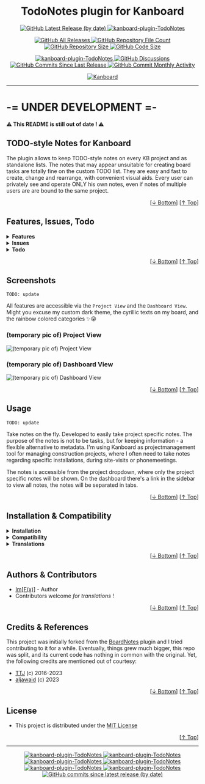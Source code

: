 <h1 name="user-content-readme-top" align="center">TodoNotes plugin for Kanboard</h1>

<p align="center">
    <a href="https://github.com/imfx77/kanboard-plugin-TodoNotes/releases">
        <img src="https://img.shields.io/github/v/release/imfx77/kanboard-plugin-TodoNotes?style=for-the-badge&color=brightgreen" alt="GitHub Latest Release (by date)" title="GitHub Latest Release (by date)">
    </a>
    <a href="https://github.com/imfx77/kanboard-plugin-TodoNotes/blob/master/LICENSE" title="Read License">
        <img src="https://img.shields.io/github/license/imfx77/kanboard-plugin-TodoNotes?style=for-the-badge" alt="kanboard-plugin-TodoNotes">
    </a>
</p>
<p align="center">
    <a href="https://github.com/imfx77/kanboard-plugin-TodoNotes/releases">
        <img src="https://img.shields.io/github/downloads/imfx77/kanboard-plugin-TodoNotes/total?style=for-the-badge&color=orange" alt="GitHub All Releases" title="GitHub All Downloads">
    </a>
    <a href="https://github.com/imfx77/kanboard-plugin-TodoNotes/releases">
        <img src="https://img.shields.io/github/directory-file-count/imfx77/kanboard-plugin-TodoNotes?style=for-the-badge&color=orange" alt="GitHub Repository File Count" title="GitHub Repository File Count">
    </a>
    <a href="https://github.com/imfx77/kanboard-plugin-TodoNotes/releases">
        <img src="https://img.shields.io/github/repo-size/imfx77/kanboard-plugin-TodoNotes?style=for-the-badge&color=orange" alt="GitHub Repository Size" title="GitHub Repository Size">
    </a>
    <a href="https://github.com/imfx77/kanboard-plugin-TodoNotes/releases">
        <img src="https://img.shields.io/github/languages/code-size/imfx77/kanboard-plugin-TodoNotes?style=for-the-badge&color=orange" alt="GitHub Code Size" title="GitHub Code Size">
    </a>
</p>
<p align="center">
    <a href="https://github.com/imfx77/kanboard-plugin-TodoNotes/stargazers" title="View Stargazers">
        <img src="https://img.shields.io/github/stars/imfx77/kanboard-plugin-TodoNotes?logo=github&style=for-the-badge" alt="kanboard-plugin-TodoNotes">
    </a>
    <a href="https://github.com/imfx77/kanboard-plugin-TodoNotes/discussions">
        <img src="https://img.shields.io/github/discussions/imfx77/kanboard-plugin-TodoNotes?style=for-the-badge&color=blue" alt="GitHub Discussions" title="Read Discussions">
    </a>
    <a href="https://github.com/imfx77/kanboard-plugin-TodoNotes/compare">
        <img src="https://img.shields.io/github/commits-since/imfx77/kanboard-plugin-TodoNotes/latest?include_prereleases&style=for-the-badge&color=blue" alt="GitHub Commits Since Last Release" title="GitHub Commits Since Last Release">
    </a>
    <a href="https://github.com/imfx77/kanboard-plugin-TodoNotes/compare">
        <img src="https://img.shields.io/github/commit-activity/m/imfx77/kanboard-plugin-TodoNotes?style=for-the-badge&color=blue" alt="GitHub Commit Monthly Activity" title="GitHub Commit Monthly Activity">
    </a>
</p>
<p align="center">
    <a href="https://github.com/kanboard/kanboard" title="Kanboard - Kanban Project Management Software">
        <img src="https://img.shields.io/badge/Plugin%20for-kanboard-D40000?style=for-the-badge&labelColor=000000" alt="Kanboard">
    </a>
</p>

---

# -= UNDER DEVELOPMENT =-

**⚠ This README is still out of date ! ⚠**

## TODO-style Notes for Kanboard

The plugin allows to keep TODO-style notes on every KB project and as standalone lists.
The notes that may appear unsuitable for creating board tasks are totally fine on the custom TODO list.
They are easy and fast to create, change and rearrange, with convenient visual aids.
Every user can privately see and operate ONLY his own notes, even if notes of multiple users are are bound to the same project.

<p align="right">[<a href="#user-content-readme-bottom">&#8595; Bottom</a>] [<a href="#user-content-readme-top">&#8593; Top</a>]</p>

## Features, Issues, Todo

<details>
    <summary><strong>Features</strong></summary>

```TODO: update```

**Old Take**

- Take notes quickly. Write the note title and press ENTER to save.
- Press TAB in the new note title to show the detailed menu
- Add detailed description to new notes
- Add a category to notes. The category is the same as the projects categories. (Please see the section for bugs)
- Get pie analytic on open and done notes
- Delete all done notes
- One-click for editing notes status (open/in progress/done)
- Edit note title. Click on title, edit and press ENTER
- Press the show more button on a note to see the note details
- Edit an existing notes description. Click on the description, type, press TAB to save
- Change category on existing notes. If you want to remove the category, just choose option 2 (the blank)
- Free sorting. Move the notes around. The sorting is saved.
- Export note to task. (Please see the secton for bugs)
- Generate report for printing notes.
- Filter report on category

**New Take**

- There are custom lists available only to you, and project lists which are automatically defined by the projects you have access to. Even though, notes on a project list are per user - i.e. your notes are visible and manageable only to and by you.
- Editing of the same lists is possible from multiple devices (and users if they have access to the same project), and the lists auto update on 15sec interval. If there are clashes between local and remote changes, the locals are discarded.
- Stat counts are available for every list. those also auto update upon clicking the items as open/in progress/done. Remote change of notes status get updated every 15secs.
- Main list toolbar and each note personal toolbar provide numerous actions, including transfer of notes btw lists and creating a KB board task from note, sorting and colorizing as visuals.
- Useful keyboard shortcuts (for desktop) to create and edit notes fast and easy. Click note checkbox to change its status.  DblClick note to show/hide details. Reordering of notes using drag.
- Finally, all the above functionalities and visualizations are swiftly adapted to work on mobile devices, considering smaller screen and touch input.

</details>
<details>
    <summary><strong>Issues</strong></summary>

```TODO: update```

- Focus on description textarea when pressing TAB on new notes title is not working
- Category is saved as text in database and does not have foreing key to the projects real category table
- Category not updating in title after manually changing the category
- Analytic chart on categories not developed
- Margin bottom not added
- The only folder in the `Template` folder is `todonotes`, and not specified out on `dashboard` etc.
- There is no description of shortcuts (ENTER and TAB key)
- Delete directly on trash button on single note - to fast?
- If note has empty title, it's not possible to change it afterwards
- Analytic is breaking when viewing all projects (js not reloading correctly)
- Exporting note to task: Swimlanes not working. Category not working.
- Div modal for "Delete all done" and "Analytic" is repeated on every reload
- Should disabled projects show on all todonotes page?
- Functions in controller (TodoNotesController) missing variables in () - needed?
- Markups as Kanboard

</details>
<details>
    <summary><strong>Todo</strong></summary>

```TODO: update```

- Implement fault procedures (verify it is number, etc.)
- Adding possibility to attach image from mobile
- Finish exporting notes to task in specific swimlane and with category
- Update styling for a more simplicity view
- Better overview of multiple projects with tabs

</details>

<p align="right">[<a href="#user-content-readme-bottom">&#8595; Bottom</a>] [<a href="#user-content-readme-top">&#8593; Top</a>]</p>

## Screenshots

```TODO: update```

All features are accessible via the `Project View` and the `Dashboard View`.  
Might you excuse my custom dark theme, the cyrillic texts on my board, and the rainbow colored categories ✨😝

### (temporary pic of) Project View

![(temporary pic of) Project View](Screenshots/tempProjectView.png)

### (temporary pic of) Dashboard View

![(temporary pic of) Dashboard View](Screenshots/tempDashboardView.png)

<p align="right">[<a href="#user-content-readme-bottom">&#8595; Bottom</a>] [<a href="#user-content-readme-top">&#8593; Top</a>]</p>

## Usage

```TODO: update```

Take notes on the fly. Developed to easily take project specific notes. The purpose of the notes is not to be tasks, but for keeping information - a flexible alternative to metadata.
I'm using Kanboard as projectmanagement tool for managing construction projects, where I often need to take notes regarding specific installations, during site-visits or phonemeetings.

The notes is accessible from the project dropdown, where only the project specific notes will be shown. On the dashboard there's a link in the sidebar to view all notes, the notes will be separated in tabs.

<p align="right">[<a href="#user-content-readme-bottom">&#8595; Bottom</a>] [<a href="#user-content-readme-top">&#8593; Top</a>]</p>

## Installation & Compatibility

<details>
    <summary><strong>Installation</strong></summary>

- Install via the **Kanboard Plugin Directory** or see [INSTALL.md](INSTALL.md)
- Read the full [**Changelog**](changelog.md "See changes") to see the latest updates

</details>
<details>
    <summary><strong>Compatibility</strong></summary>

- Requires [Kanboard](https://github.com/kanboard/kanboard "Kanboard - Kanban Project Management Software") ≥`1.2.33`
- **Other Plugins & Action Plugins**
  - _No known issues_
- **Core Files & Templates**
  - `0` Template override
  - _No database changes_

</details>
<details>
    <summary><strong>Translations</strong></summary>

- _Translation for `en_US` is the default_, currently there are no other translation packs.

</details>

<p align="right">[<a href="#user-content-readme-bottom">&#8595; Bottom</a>] [<a href="#user-content-readme-top">&#8593; Top</a>]</p>

## Authors & Contributors

- [Im[F(x)]](https://github.com/imfx77) - Author
- Contributors welcome _for translations_ !

<p align="right">[<a href="#user-content-readme-bottom">&#8595; Bottom</a>] [<a href="#user-content-readme-top">&#8593; Top</a>]</p>

## Credits & References

This project was initially forked from the [BoardNotes](https://github.com/aljawaid/BoardNotes) plugin and I tried contributing to it for a while.
Eventually, things grew much bigger, this repo was split, and its current code has nothing in common with the original.
Yet, the following credits are mentioned out of courtesy:
- [TTJ](https://github.com/ThomasTJdev) (c) 2016-2023
- [aljawaid](https://github.com/aljawaid) (c) 2023

<p align="right">[<a href="#user-content-readme-bottom">&#8595; Bottom</a>] [<a href="#user-content-readme-top">&#8593; Top</a>]</p>

## License

- This project is distributed under the [MIT License](LICENSE "Read The MIT license")

<p align="right">[<a href="#user-content-readme-top">&#8593; Top</a>]</p>

---

<p align="center">
    <a href="https://github.com/imfx77/kanboard-plugin-TodoNotes/stargazers" title="View Stargazers">
        <img src="https://img.shields.io/github/stars/imfx77/kanboard-plugin-TodoNotes?logo=github&style=flat-square" alt="kanboard-plugin-TodoNotes">
    </a>
    <a href="https://github.com/imfx77/kanboard-plugin-TodoNotes/forks" title="See Forks">
        <img src="https://img.shields.io/github/forks/imfx77/kanboard-plugin-TodoNotes?logo=github&style=flat-square" alt="kanboard-plugin-TodoNotes">
    </a>
    <a href="https://github.com/imfx77/kanboard-plugin-TodoNotes/blob/master/LICENSE" title="Read License">
        <img src="https://img.shields.io/github/license/imfx77/kanboard-plugin-TodoNotes?style=flat-square" alt="kanboard-plugin-TodoNotes">
    </a>
    <a href="https://github.com/imfx77/kanboard-plugin-TodoNotes/issues" title="Open Issues">
        <img src="https://img.shields.io/github/issues-raw/imfx77/kanboard-plugin-TodoNotes?style=flat-square" alt="kanboard-plugin-TodoNotes">
    </a>
    <a href="https://github.com/imfx77/kanboard-plugin-TodoNotes/issues?q=is%3Aissue+is%3Aclosed" title="Closed Issues">
        <img src="https://img.shields.io/github/issues-closed/imfx77/kanboard-plugin-TodoNotes?style=flat-square" alt="kanboard-plugin-TodoNotes">
    </a>
    <a href="https://github.com/imfx77/kanboard-plugin-TodoNotes/discussions" title="Read Discussions">
        <img src="https://img.shields.io/github/discussions/imfx77/kanboard-plugin-TodoNotes?style=flat-square" alt="kanboard-plugin-TodoNotes">
    </a>
    <a href="https://github.com/imfx77/kanboard-plugin-TodoNotes/compare/" title="Latest Commits">
        <img alt="GitHub commits since latest release (by date)" src="https://img.shields.io/github/commits-since/imfx77/kanboard-plugin-TodoNotes/latest?style=flat-square">
    </a>
</p>

<a name="user-content-readme-bottom"></a>
